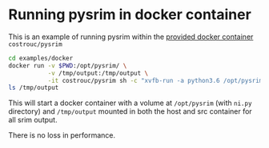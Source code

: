 # Running pysrim in docker container

This is an example of running pysrim within the [provided docker
container](https://hub.docker.com/r/costrouc/pysrim/tags/) `costrouc/pysrim`

``` bash
cd examples/docker
docker run -v $PWD:/opt/pysrim/ \
           -v /tmp/output:/tmp/output \
           -it costrouc/pysrim sh -c "xvfb-run -a python3.6 /opt/pysrim/ni.py"
ls /tmp/output
```

This will start a docker container with a volume at `/opt/pysrim`
(with `ni.py` directory) and `/tmp/output` mounted in both the host
and src container for all srim output.

There is no loss in performance.
